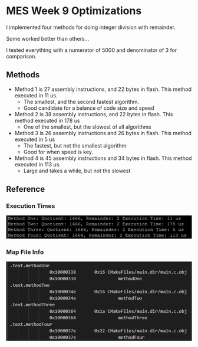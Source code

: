 # MES Week 9 Optimizations

I implemented four methods for doing integer division with remainder.

Some worked better than others...

I tested everything with a numerator of 5000 and denominator of 3 for comparison.

## Methods

- Method 1 is 27 assembly instructions, and 22 bytes in flash.  This method executed in 11 us.
    - The smallest, and the second fastest algorithm. 
    - Good candidate for a balance of code size and speed  
- Method 2 is 38 assembly instructions, and 22 bytes in flash.  This method executed in 178 us
    - One of the smallest, but the slowest of all algorithms
- Method 3 is 26 assembly instructions and 26 bytes in flash.  This method executed in 5 us
    - The fastest, but not the smallest algorithm
    - Good for when speed is key.
- Method 4 is 45 assembly instructions and 34 bytes in flash.  This method executed in 113 us.
    - Large and takes a while, but not the slowest

## Reference

### Execution Times

![Compare](MethodsComparision.png "Execution Times")

### Map File Info

![mapFile](mapFile.png)




